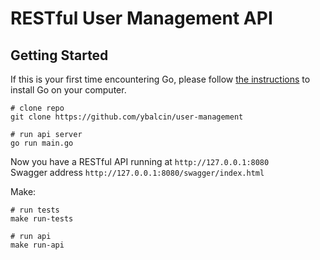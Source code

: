 # RESTful User Management API

## Getting Started

If this is your first time encountering Go, please follow [the instructions](https://golang.org/doc/install) to
install Go on your computer.

```shell
# clone repo
git clone https://github.com/ybalcin/user-management

# run api server
go run main.go
```

Now you have a RESTful API running at `http://127.0.0.1:8080` <br />
Swagger address `http://127.0.0.1:8080/swagger/index.html` <br />

Make:

```shell
# run tests
make run-tests

# run api
make run-api
```

